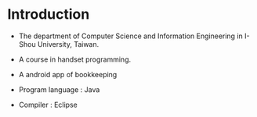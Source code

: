 # Introduction

- The department of Computer Science and Information Engineering in I-Shou University, Taiwan.

- A course in handset programming.

- A android app of bookkeeping

- Program language : Java

- Compiler : Eclipse
